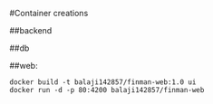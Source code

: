 #Container creations

##backend

##db

##web:
```
docker build -t balaji142857/finman-web:1.0 ui
docker run -d -p 80:4200 balaji142857/finman-web
```
